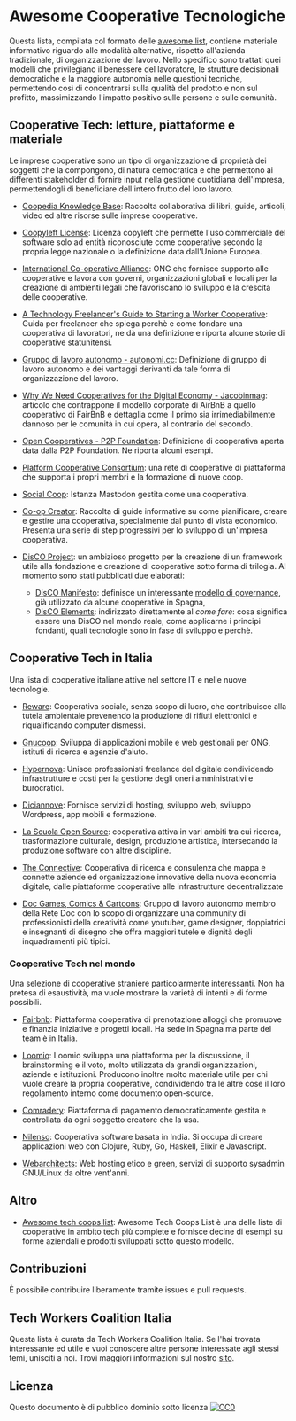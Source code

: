 # Awesome Cooperative Tecnologiche

Questa lista, compilata col formato delle [awesome list](https://project-awesome.org/), contiene materiale informativo riguardo alle modalità alternative, rispetto all'azienda tradizionale, di organizzazione del lavoro. Nello specifico sono trattati quei modelli che privilegiano il benessere del lavoratore, le strutture decisionali democratiche e la maggiore autonomia nelle questioni tecniche, permettendo così di concentrarsi sulla qualità del prodotto e non sul profitto, massimizzando l'impatto positivo sulle persone e sulle comunità.

## Cooperative Tech: letture, piattaforme e materiale

Le imprese cooperative sono un tipo di organizzazione di proprietà dei soggetti che la compongono, di natura democratica e che permettono ai differenti stakeholder di fornire input nella gestione quotidiana dell'impresa, permettendogli di beneficiare dell'intero frutto del loro lavoro.

* [Coopedia Knowledge Base](https://coopedia.starter.coop):
Raccolta collaborativa di libri, guide, articoli, video ed altre risorse sulle imprese cooperative.

* [Coopyleft License](https://wiki.coopcycle.org/en:license):
Licenza copyleft che permette l'uso commerciale del software solo ad entità riconosciute come cooperative secondo la propria legge nazionale o la definizione data dall'Unione Europea.

* [International Co-operative Alliance](https://www.ica.coop/en):
ONG che fornisce supporto alle cooperative e lavora con governi, organizzazioni globali e locali per la creazione di ambienti legali che favoriscano lo sviluppo e la crescita delle cooperative.

* [A Technology Freelancer's Guide to Starting a Worker Cooperative](https://techworker.coop/resources/technology-freelancers-guide-starting-worker-cooperative):
Guida per freelancer che spiega perchè e come fondare una cooperativa di lavoratori, ne dà una definizione e riporta alcune storie di cooperative statunitensi.

* [Gruppo di lavoro autonomo - autonomi.cc](https://autonomi.cc/gruppo-di-lavoro-autonomo/):
Definizione di gruppo di lavoro autonomo e dei vantaggi derivanti da tale forma di organizzazione del lavoro.

* [Why We Need Cooperatives for the Digital Economy - Jacobinmag](https://jacobinmag.com/2020/05/cooperatives-digital-economy-airbnb-cities): articolo che contrappone il modello corporate di AirBnB a quello cooperativo di FairBnB e dettaglia come il primo sia irrimediabilmente dannoso per le comunità in cui opera, al contrario del secondo.

* [Open Cooperatives - P2P Foundation](https://wiki.p2pfoundation.net/Open_Cooperatives): Definizione di cooperativa aperta data dalla P2P Foundation. Ne riporta alcuni esempi.

* [Platform Cooperative Consortium](https://platform.coop/): una rete di cooperative di piattaforma che supporta i propri membri e la formazione di nuove coop.

* [Social Coop](https://social.coop/): Istanza Mastodon gestita come una cooperativa.

* [Co-op Creator](https://coopcreator.ca/): Raccolta di guide informative su come pianificare, creare e gestire una cooperativa, specialmente dal punto di vista economico. Presenta una serie di step progressivi per lo sviluppo di un'impresa cooperativa.

* [DisCO Project](https://disco.coop/disco-project/): un ambizioso progetto per la creazione di un framework utile alla fondazione e creazione di cooperative sotto forma di trilogia. Al momento sono stati pubblicati due elaborati:
  * [DisCO Manifesto](https://disco.coop/manifesto/): definisce un interessante [modello di governance](https://disco.coop/governance-model/), già utilizzato da alcune cooperative in Spagna,
  * [DisCO Elements](https://elements.disco.coop): indirizzato direttamente al *come fare*: cosa significa essere una DisCO nel mondo reale, come applicarne i principi fondanti, quali tecnologie sono in fase di sviluppo e perchè.

## Cooperative Tech in Italia

Una lista di cooperative italiane attive nel settore IT e nelle nuove tecnologie.

* [Reware](https://coop.reware.it/): Cooperativa sociale, senza scopo di lucro, che contribuisce alla tutela ambientale prevenendo la produzione di rifiuti elettronici e riqualificando computer dismessi.

* [Gnucoop](https://www.gnucoop.com/): Sviluppa di applicazioni mobile e web gestionali per ONG, istituti di ricerca e agenzie d'aiuto.

* [Hypernova](https://www.hypernovacoop.it/): Unisce professionisti freelance del digitale condividendo infrastrutture e costi per la gestione degli oneri amministrativi e burocratici.

* [Diciannove](https://19.coop/): Fornisce servizi di hosting, sviluppo web, sviluppo Wordpress, app mobili e formazione.

* [La Scuola Open Source](https://www.lascuolaopensource.xyz/): cooperativa attiva in vari ambiti tra cui ricerca, trasformazione culturale, design, produzione artistica, intersecando la produzione software con altre discipline.

* [The Connective](https://www.theconnective.network/): Cooperativa di ricerca e consulenza che mappa e connette aziende ed organizzazione innovative della nuova economia digitale, dalle piattaforme cooperative alle infrastrutture decentralizzate

* [Doc Games, Comics & Cartoons](https://gamescomics.retedoc.net/): Gruppo di lavoro autonomo membro della Rete Doc con lo scopo di organizzare una community di professionisti della creatività come youtuber, game designer, doppiatrici e insegnanti di disegno che offra maggiori tutele e dignità degli inquadramenti più tipici.

### Cooperative Tech nel mondo

Una selezione di cooperative straniere particolarmente interessanti. Non ha pretesa di esaustività, ma vuole mostrare la varietà di intenti e di forme possibili.

* [Fairbnb](https://fairbnb.coop/): Piattaforma cooperativa di prenotazione alloggi che promuove e finanzia iniziative e progetti locali. Ha sede in Spagna ma parte del team è in Italia.

* [Loomio](https://www.loomio.org/): Loomio sviluppa una piattaforma per la discussione, il brainstorming e il voto, molto utilizzata da grandi organizzazioni, aziende e istituzioni. Producono inoltre molto materiale utile per chi vuole creare la propria cooperative, condividendo tra le altre cose il loro regolamento interno come documento open-source.

* [Comradery](https://comradery.co/): Piattaforma di pagamento democraticamente gestita e controllata da ogni soggetto creatore che la usa.

* [Nilenso](https://nilenso.com/): Cooperativa software basata in India. Si occupa di creare applicazioni web con Clojure, Ruby, Go, Haskell, Elixir e Javascript.

* [Webarchitects](https://www.webarchitects.coop/): Web hosting etico e green, servizi di supporto sysadmin GNU/Linux da oltre vent'anni.


## Altro

* [Awesome tech coops list](https://github.com/hng/tech-coops/): Awesome Tech Coops List è una delle liste di cooperative in ambito tech più complete e fornisce decine di esempi su forme aziendali e prodotti sviluppati sotto questo modello.

## Contribuzioni

È possibile contribuire liberamente tramite issues e pull requests.

## Tech Workers Coalition Italia

Questa lista è curata da Tech Workers Coalition Italia. Se l'hai trovata interessante ed utile e vuoi conoscere altre persone interessate agli stessi temi, unisciti a noi. Trovi maggiori informazioni sul nostro [sito](https://twc-italia.org).


## Licenza

Questo documento è di pubblico dominio sotto licenza [![CC0](http://mirrors.creativecommons.org/presskit/buttons/88x31/svg/cc-zero.svg)](https://creativecommons.org/publicdomain/zero/1.0/)



